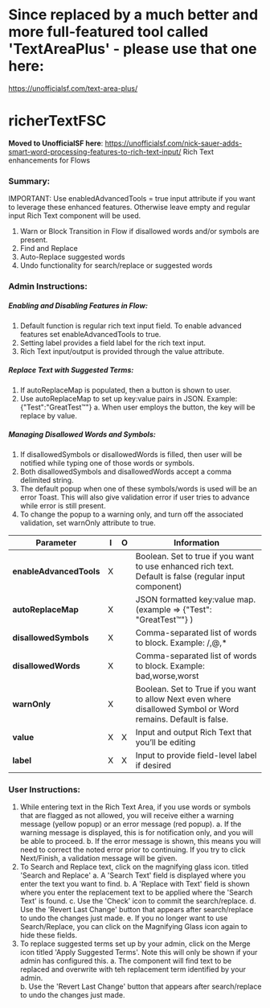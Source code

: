 # Since replaced by a much better and more full-featured tool called 'TextAreaPlus' - please use that one here:  
https://unofficialsf.com/text-area-plus/

# richerTextFSC
**Moved to UnofficialSF here**:  https://unofficialsf.com/nick-sauer-adds-smart-word-processing-features-to-rich-text-input/
Rich Text enhancements for Flows

### Summary:
IMPORTANT:  Use enabledAdvancedTools = true input attribute if you want to leverage these enhanced features.  Otherwise leave empty and regular input Rich Text component will be used.
1)	Warn or Block Transition in Flow if disallowed words and/or symbols are present.
2)	Find and Replace
3)	Auto-Replace suggested words
4)	Undo functionality for search/replace or suggested words

### Admin Instructions:
##### Enabling and Disabling Features in Flow:
1)  Default function is regular rich text input field.  To enable advanced features set enableAdvancedTools to true.
2)  Setting label provides a field label for the rich text input.
3)  Rich Text input/output is provided through the value attribute.
##### Replace Text with Suggested Terms:
1)  If autoReplaceMap is populated, then a button is shown to user.
2)  Use autoReplaceMap to set up key:value pairs in JSON.  Example: {"Test":"GreatTest™"}
     a.  When user employs the button, the key will be replace by value.
##### Managing Disallowed Words and Symbols:
1)  If disallowedSymbols or disallowedWords is filled, then user will be notified while typing one of those words or symbols.
2)  Both disallowedSymbols and disallowedWords accept a comma delimited string.
3)  The default popup when one of these symbols/words is used will be an error Toast.  This will also give validation error if user tries to advance while error is still present.
4)  To change the popup to a warning only, and turn off the associated validation, set warnOnly attribute to true.

|Parameter	               |I	 |O	     |Information 
|--------------------------|-----|-------|-------------------------------------------------------------------------------------------------------------------|
|**enableAdvancedTools**   |X    |       |Boolean.  Set to true if you want to use enhanced rich text.  Default is false (regular input component)           |
|**autoReplaceMap**	       |X	 |       |JSON formatted key:value map.  (example => {"Test": "GreatTest™"} )                                                |
|**disallowedSymbols**	   |X	 |       |Comma-separated list of words to block.  Example: /,@,*                                                            |
|**disallowedWords**	   |X    |	     |Comma-separated list of words to block.  Example: bad,worse,worst                                                  |
|**warnOnly**	           |X	 |	     |Boolean.  Set to True if you want to allow Next even where disallowed Symbol or Word remains.  Default is false.   |
|**value**	           	   |X	 |X	     |Input and output Rich Text that you’ll be editing                                                                  |
|**label**                 |X    |X      |Input to provide field-level label if desired                                                                      |


### User Instructions:
1)  While entering text in the Rich Text Area, if you use words or symbols that are flagged as not allowed, you will receive either a warning message (yellow popup) or an error message (red popup).
    a.  If the warning message is displayed, this is for notification only, and you will be able to proceed.
    b.  If the error message is shown, this means you will need to correct the noted error prior to continuing.  If you try to click Next/Finish, a validation message will be  given.
2)  To Search and Replace text, click on the magnifying glass icon. titled 'Search and Replace'
    a.  A 'Search Text' field is displayed where you enter the text you want to find.
    b.  A 'Replace with Text' field is shown where you enter the replacement text to be applied where the 'Search Text' is found.
    c.  Use the 'Check' icon to commit the search/replace.
    d.  Use the 'Revert Last Change' button that appears after search/replace to undo the changes just made.
    e.  If you no longer want to use Search/Replace, you can click on the Magnifying Glass icon again to hide these fields.
3)  To replace suggested terms set up by your admin, click on the Merge icon titled 'Apply Suggested Terms'.  Note this will only be shown if your admin has configured this.
    a.  The component will find text to be replaced and overwrite with teh replacement term identified by your admin.  
    b.  Use the 'Revert Last Change' button that appears after search/replace to undo the changes just made. 
